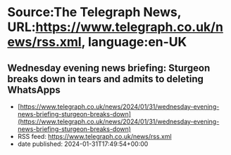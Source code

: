 # Source:The Telegraph News, URL:https://www.telegraph.co.uk/news/rss.xml, language:en-UK

## Wednesday evening news briefing: Sturgeon breaks down in tears and admits to deleting WhatsApps
 - [https://www.telegraph.co.uk/news/2024/01/31/wednesday-evening-news-briefing-sturgeon-breaks-down](https://www.telegraph.co.uk/news/2024/01/31/wednesday-evening-news-briefing-sturgeon-breaks-down)
 - RSS feed: https://www.telegraph.co.uk/news/rss.xml
 - date published: 2024-01-31T17:49:54+00:00



